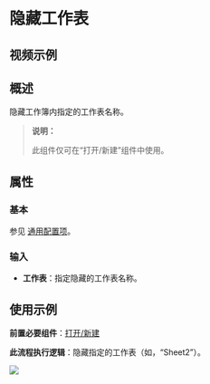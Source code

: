 # 隐藏工作表

## 视频示例

## 概述

隐藏工作簿内指定的工作表名称。

> **说明：**
>
> 此组件仅可在“打开/新建”组件中使用。

## 属性

### 基本

参见 [通用配置项](../Appendix/CommonConfigurationItems.md)。

### 输入

- **工作表**：指定隐藏的工作表名称。

## 使用示例

**前置必要组件**：[打开/新建](../OfficeExcel/OpenExcel.md)

**此流程执行逻辑**：隐藏指定的工作表（如，“Sheet2”）。

![](https://docimages.blob.core.chinacloudapi.cn/images/Activities/HideWorksheets1.png)
